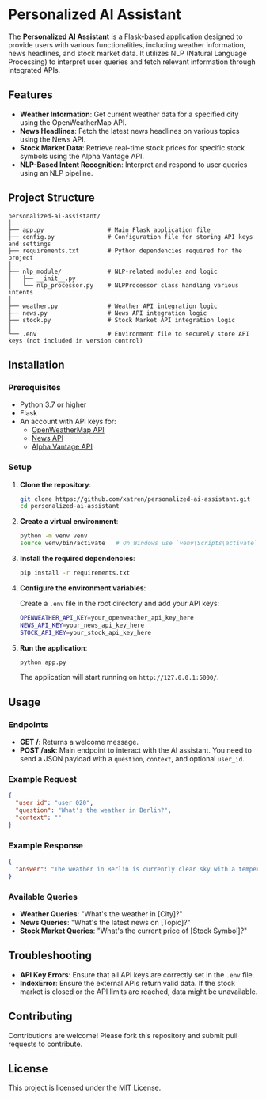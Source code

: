 # Personalized AI Assistant

The **Personalized AI Assistant** is a Flask-based application designed to provide users with various functionalities, including weather information, news headlines, and stock market data. It utilizes NLP (Natural Language Processing) to interpret user queries and fetch relevant information through integrated APIs.

## Features

- **Weather Information**: Get current weather data for a specified city using the OpenWeatherMap API.
- **News Headlines**: Fetch the latest news headlines on various topics using the News API.
- **Stock Market Data**: Retrieve real-time stock prices for specific stock symbols using the Alpha Vantage API.
- **NLP-Based Intent Recognition**: Interpret and respond to user queries using an NLP pipeline.

## Project Structure

```
personalized-ai-assistant/
│
├── app.py                  # Main Flask application file
├── config.py               # Configuration file for storing API keys and settings
├── requirements.txt        # Python dependencies required for the project
│
├── nlp_module/             # NLP-related modules and logic
│   ├── __init__.py
│   └── nlp_processor.py    # NLPProcessor class handling various intents
│
├── weather.py              # Weather API integration logic
├── news.py                 # News API integration logic
├── stock.py                # Stock Market API integration logic
│
└── .env                    # Environment file to securely store API keys (not included in version control)
```

## Installation

### Prerequisites

- Python 3.7 or higher
- Flask
- An account with API keys for:
  - [OpenWeatherMap API](https://openweathermap.org/api)
  - [News API](https://newsapi.org/)
  - [Alpha Vantage API](https://www.alphavantage.co/support/#api-key)

### Setup

1. **Clone the repository**:

   ```bash
   git clone https://github.com/xatren/personalized-ai-assistant.git
   cd personalized-ai-assistant
   ```

2. **Create a virtual environment**:

   ```bash
   python -m venv venv
   source venv/bin/activate   # On Windows use `venv\Scripts\activate`
   ```

3. **Install the required dependencies**:

   ```bash
   pip install -r requirements.txt
   ```

4. **Configure the environment variables**:

   Create a `.env` file in the root directory and add your API keys:

   ```bash
   OPENWEATHER_API_KEY=your_openweather_api_key_here
   NEWS_API_KEY=your_news_api_key_here
   STOCK_API_KEY=your_stock_api_key_here
   ```

5. **Run the application**:

   ```bash
   python app.py
   ```

   The application will start running on `http://127.0.0.1:5000/`.

## Usage

### Endpoints

- **GET /**: Returns a welcome message.
- **POST /ask**: Main endpoint to interact with the AI assistant. You need to send a JSON payload with a `question`, `context`, and optional `user_id`.

### Example Request

```json
{
  "user_id": "user_020",
  "question": "What's the weather in Berlin?",
  "context": ""
}
```

### Example Response

```json
{
  "answer": "The weather in Berlin is currently clear sky with a temperature of 18°C."
}
```

### Available Queries

- **Weather Queries**: "What's the weather in [City]?"
- **News Queries**: "What's the latest news on [Topic]?"
- **Stock Market Queries**: "What's the current price of [Stock Symbol]?"

## Troubleshooting

- **API Key Errors**: Ensure that all API keys are correctly set in the `.env` file.
- **IndexError**: Ensure the external APIs return valid data. If the stock market is closed or the API limits are reached, data might be unavailable.

## Contributing

Contributions are welcome! Please fork this repository and submit pull requests to contribute.

## License

This project is licensed under the MIT License.
